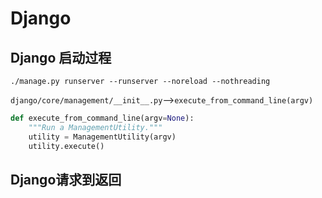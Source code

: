 # Django

## Django 启动过程

`./manage.py runserver --runserver --noreload --nothreading`

`django/core/management/__init__.py`-->`execute_from_command_line(argv)`

```python
def execute_from_command_line(argv=None):
    """Run a ManagementUtility."""
    utility = ManagementUtility(argv)
    utility.execute()
```





## Django请求到返回

